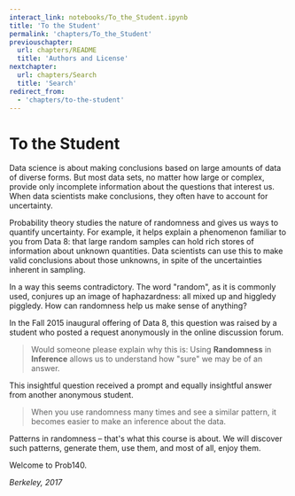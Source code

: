 ```yaml
---
interact_link: notebooks/To_the_Student.ipynb
title: 'To the Student'
permalink: 'chapters/To_the_Student'
previouschapter:
  url: chapters/README
  title: 'Authors and License'
nextchapter:
  url: chapters/Search
  title: 'Search'
redirect_from:
  - 'chapters/to-the-student'
---
```


# To the  Student

Data science is about making conclusions based on large amounts of data of diverse forms. But most data sets, no matter how large or complex, provide only incomplete information about the questions that interest us. When data scientists make conclusions, they often have to account for uncertainty.

Probability theory studies the nature of randomness and gives us ways to quantify uncertainty. For example, it helps explain a phenomenon familiar to you from Data 8: that large random samples can hold rich stores of information about unknown quantities. Data scientists can use this to make valid conclusions about those unknowns, in spite of the uncertainties inherent in sampling.

In a way this seems contradictory. The word "random", as it is commonly used, conjures up an image of haphazardness: all mixed up and higgledy piggledy. How can randomness help us make sense of anything?

In the Fall 2015 inaugural offering of Data 8, this question was raised by a student who posted a request anonymously in the online discussion forum.

> Would someone please explain why this is: Using **Randomness** in **Inference** allows us to understand how "sure" we may be of an answer.

This insightful question received a prompt and equally insightful answer from another anonymous student.

> When you use randomness many times and see a similar pattern, it becomes easier to make an inference about the data.

Patterns in randomness – that's what this course is about. We will discover such patterns, generate them, use them, and most of all, enjoy them.

Welcome to Prob140.

*Berkeley, 2017*
